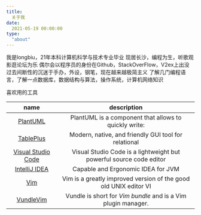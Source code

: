 ```yaml
---
title:
  关于我
date:
  2021-05-19 00:00:00
type:
  "about"
---
```

我是longbiu，21年本科计算机科学与技术专业毕业
现居长沙，编程为生，听歌观影逛论坛为乐
偶尔会以程序员的身份在Github，StackOverFlow，V2ex上出没
过去间断性的沉迷于手办，外设，钢笔，现在越来越极简主义
了解几门编程语言，了解一点数据库，数据结构与算法，操作系统，计算机网络知识

喜欢用的工具

|                         name                         |                         description                          |
| :--------------------------------------------------: | :----------------------------------------------------------: |
|         [PlantUML](https://plantuml.com/zh/)         |    PlantUML is a component that allows to quickly write:     |
|       [TablePlus](https://www.tableplus.com/)        |     Modern, native, and friendly GUI tool for relational     |
| [Visual Studio Code](https://code.visualstudio.com/) | Visual Studio Code is a lightweight but powerful source code editor |
|   [IntelliJ IDEA](https://www.jetbrains.com/idea/)   |              Capable and Ergonomic IDEA for JVM              |
|          [Vim](https://github.com/vim/vim)           | Vim is a greatly improved version of the good old UNIX editor VI |
| [VundleVim](https://github.com/VundleVim/Vundle.vim) | Vundle is short for *Vim bundle* and is a Vim plugin manager. |
